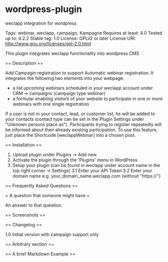 # wordpress-plugin
weclapp integration for wordpress

Tags: webinar, weclapp, campaign, Kampagne 
Requires at least: 4.0
Tested up to: 4.2.2
Stable tag: 1.0
License: GPLv2 or later
License URI: http://www.gnu.org/licenses/gpl-2.0.html

This plugin integrates weclapp functionality into wordpress CMS

== Description ==

Add Campagin registration to support
Automatic webinar registration. It integrates the following two elements into your webpage:


* a list upcoming webinars scheduled in your weclapp account under CRM -> campaigns (campaign type webinar)
* a formular enabling visitors of your website to participate in one or more webinars with one single registration

If a user is not in your contact, lead, or customer list, he will be added to your contacts (contact type can be set in the Plugin Settings 
under "Unknown persons place as").
Participants trying to register repeatedly will be informed about their already existing participation.
To use this feature, just place the Shortcode [weclappWebinar] into a chosen post.



== Installation ==

1. Upload plugin under Plugins -> Add new.
2. Activate the plugin through the 'Plugins' menu in WordPress
3. Setup your plugin (can be found in weclapp under account name in the top right corner -> Settings)
3.1 Enter your API Token
3.2 Enter your domain name e.g. your_domain_name.weclapp.com (without "https://")

== Frequently Asked Questions ==

= A question that someone might have =

An answer to that question.


== Screenshots ==



== Changelog ==

1.0 Initial version with campaign support only

== Arbitrary section ==


== A brief Markdown Example ==
